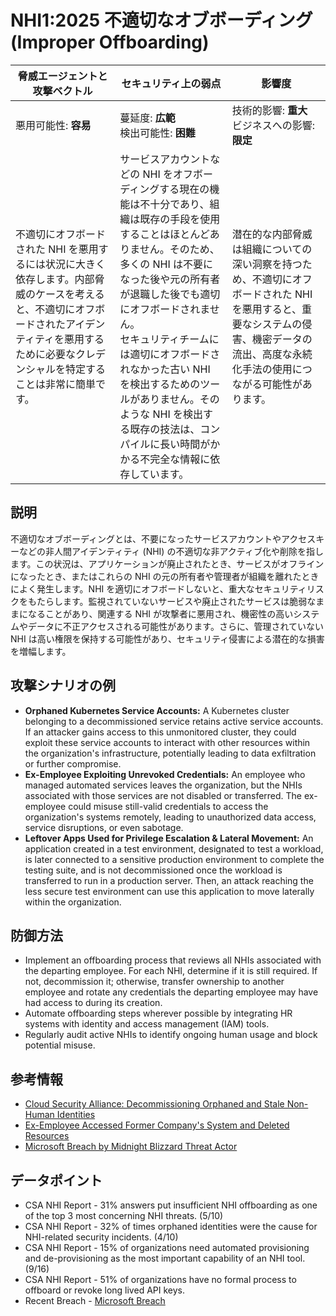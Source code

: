 # NHI1:2025 不適切なオブボーディング (Improper Offboarding)

| 脅威エージェントと攻撃ベクトル | セキュリティ上の弱点                     | 影響度                                             |
|--------------------------------|------------------------------------------|----------------------------------------------------|
| 悪用可能性: **容易**           | 蔓延度: **広範**<br>検出可能性: **困難** | 技術的影響: **重大**<br>ビジネスへの影響: **限定** |
| 不適切にオフボードされた NHI を悪用するには状況に大きく依存します。内部脅威のケースを考えると、不適切にオフボードされたアイデンティティを悪用するために必要なクレデンシャルを特定することは非常に簡単です。 | サービスアカウントなどの NHI をオフボーディングする現在の機能は不十分であり、組織は既存の手段を使用することはほとんどありません。そのため、多くの NHI は不要になった後や元の所有者が退職した後でも適切にオフボードされません。 <br> セキュリティチームには適切にオフボードされなかった古い NHI を検出するためのツールがありません。そのような NHI を検出する既存の技法は、コンパイルに長い時間がかかる不完全な情報に依存しています。 | 潜在的な内部脅威は組織についての深い洞察を持つため、不適切にオフボードされた NHI を悪用すると、重要なシステムの侵害、機密データの流出、高度な永続化手法の使用につながる可能性があります。 |

## 説明
不適切なオブボーディングとは、不要になったサービスアカウントやアクセスキーなどの非人間アイデンティティ (NHI) の不適切な非アクティブ化や削除を指します。この状況は、アプリケーションが廃止されたとき、サービスがオフラインになったとき、またはこれらの NHI の元の所有者や管理者が組織を離れたときによく発生します。NHI を適切にオフボードしないと、重大なセキュリティリスクをもたらします。監視されていないサービスや廃止されたサービスは脆弱なままになることがあり、関連する NHI が攻撃者に悪用され、機密性の高いシステムやデータに不正アクセスされる可能性があります。さらに、管理されていない NHI は高い権限を保持する可能性があり、セキュリティ侵害による潜在的な損害を増幅します。

## 攻撃シナリオの例
- **Orphaned Kubernetes Service Accounts:** A Kubernetes cluster belonging to a decommissioned service retains active service accounts. If an attacker gains access to this unmonitored cluster, they could exploit these service accounts to interact with other resources within the organization's infrastructure, potentially leading to data exfiltration or further compromise.
- **Ex-Employee Exploiting Unrevoked Credentials:** An employee who managed automated services leaves the organization, but the NHIs associated with those services are not disabled or transferred. The ex-employee could misuse still-valid credentials to access the organization's systems remotely, leading to unauthorized data access, service disruptions, or even sabotage.
- **Leftover Apps Used for Privilege Escalation & Lateral Movement:** An application created in a test environment, designated to test a workload, is later connected to a sensitive production environment to complete the testing suite, and is not decommissioned once the workload is transferred to run in a production server. Then, an attack reaching the less secure test environment can use this application to move laterally within the organization.

## 防御方法
- Implement an offboarding process that reviews all NHIs associated with the departing employee. For each NHI, determine if it is still required. If not, decommission it; otherwise, transfer ownership to another employee and rotate any credentials the departing employee may have had access to during its creation.
- Automate offboarding steps wherever possible by integrating HR systems with identity and access management (IAM) tools.
- Regularly audit active NHIs to identify ongoing human usage and block potential misuse.

## 参考情報
- [Cloud Security Alliance: Decommissioning Orphaned and Stale Non-Human Identities](https://cloudsecurityalliance.org/blog/2024/06/03/decommissioning-orphaned-and-stale-non-human-identities)
- [Ex-Employee Accessed Former Company's System and Deleted Resources](https://www.channelnewsasia.com/singapore/former-employee-hack-ncs-delete-virtual-servers-quality-testing-4402141)
- [Microsoft Breach by Midnight Blizzard Threat Actor](https://msrc.microsoft.com/blog/2024/01/microsoft-actions-following-attack-by-nation-state-actor-midnight-blizzard/)

## データポイント
- CSA NHI Report - 31% answers put insufficient NHI offboarding as one of the top 3 most concerning NHI threats. (5/10)
- CSA NHI Report - 32% of times orphaned identities were the cause for NHI-related security incidents. (4/10)
- CSA NHI Report - 15% of organizations need automated provisioning and de-provisioning as the most important capability of an NHI tool. (9/16)
- CSA NHI Report - 51% of organizations have no formal process to offboard or revoke long lived API keys.
- Recent Breach - [Microsoft Breach](https://medium.com/@ronilichtman/how-to-protect-yourself-from-the-microsoft-oauth-attack-powershell-scripts-included-71b398034b8d)
